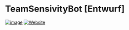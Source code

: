 # TeamSensivityBot [Entwurf]
[![image](https://img.shields.io/badge/Discord-5865F2?style=for-the-badge&logo=discord&logoColor=white)](https://discord.gg/eC7Jcg7Nzt) [![Website](https://img.shields.io/badge/website-000000?style=for-the-badge&logo=hyperledger&logoColor=white)](https://sensivity.team)


